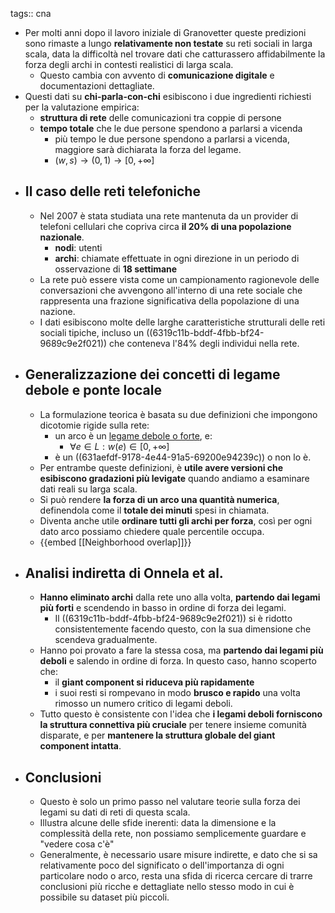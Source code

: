 tags:: cna

- Per molti anni dopo il lavoro iniziale di Granovetter queste predizioni sono rimaste a lungo **relativamente non testate** su reti sociali in larga scala, data la difficoltà nel trovare dati che catturassero affidabilmente la forza degli archi in contesti realistici di larga scala.
	- Questo cambia con avvento di **comunicazione digitale** e documentazioni dettagliate.
- Questi dati su **chi-parla-con-chi** esibiscono i due ingredienti richiesti per la valutazione empirica:
	- **struttura di rete** delle comunicazioni tra coppie di persone
	- **tempo totale** che le due persone spendono a parlarsi a vicenda
		- più tempo le due persone spendono a parlarsi a vicenda, maggiore sarà dichiarata la forza del legame.
		- $(w, s) \rightarrow (0, 1) \rightarrow [0, +\infty]$
- ## Il caso delle reti telefoniche
	- Nel 2007 è stata studiata una rete mantenuta da un provider di telefoni cellulari che copriva circa **il 20% di una popolazione nazionale**.
		- **nodi**: utenti
		- **archi**: chiamate effettuate in ogni direzione in un periodo di osservazione di **18 settimane**
	- La rete può essere vista come un campionamento ragionevole delle conversazioni che avvengono all'interno di una rete sociale che rappresenta una frazione significativa della popolazione di una nazione.
	- I dati esibiscono molte delle larghe caratteristiche strutturali delle reti sociali tipiche, incluso un ((6319c11b-bddf-4fbb-bf24-9689c9e2f021)) che conteneva l'84% degli individui nella rete.
- ## Generalizzazione dei concetti di legame debole e ponte locale
	- La formulazione teorica è basata su due definizioni che impongono dicotomie rigide sulla rete:
		- un arco è un [legame debole o forte](((646328e9-442d-4f04-ac0c-fe6650ac3e66))), e:
			- $\forall e \in L : w(e) \in [0, +\infty]$
		- è un ((631aefdf-9178-4e44-91a5-69200e94239c)) o non lo è.
	- Per entrambe queste definizioni, è **utile avere versioni che esibiscono gradazioni più levigate** quando andiamo a esaminare dati reali su larga scala.
	- Si può rendere **la forza di un arco una quantità numerica**, definendola come il **totale dei minuti** spesi in chiamata.
	- Diventa anche utile **ordinare tutti gli archi per forza**, così per ogni dato arco possiamo chiedere quale percentile occupa.
	- {{embed [[Neighborhood overlap]]}}
- ## Analisi indiretta di Onnela et al.
	- **Hanno eliminato archi** dalla rete uno alla volta, **partendo dai legami più forti** e scendendo in basso in ordine di forza dei legami.
		- Il ((6319c11b-bddf-4fbb-bf24-9689c9e2f021)) si è ridotto consistentemente facendo questo, con la sua dimensione che scendeva gradualmente.
	- Hanno poi provato a fare la stessa cosa, ma **partendo dai legami più deboli** e salendo in ordine di forza. In questo caso, hanno scoperto che:
		- il **giant component si riduceva più rapidamente**
		- i suoi resti si rompevano in modo **brusco e rapido** una volta rimosso un numero critico di legami deboli.
	- Tutto questo è consistente con l'idea che **i legami deboli forniscono la struttura connettiva più cruciale** per tenere insieme comunità disparate, e per **mantenere la struttura globale del giant component intatta**.
- ## Conclusioni
	- Questo è solo un primo passo nel valutare teorie sulla forza dei legami su dati di reti di questa scala.
	- Illustra alcune delle sfide inerenti: data la dimensione e la complessità della rete, non possiamo semplicemente guardare e "vedere cosa c'è"
	- Generalmente, è necessario usare misure indirette, e dato che si sa relativamente poco del significato o dell'importanza di ogni particolare nodo o arco, resta una sfida di ricerca cercare di trarre conclusioni più ricche e dettagliate nello stesso modo in cui è possibile su dataset più piccoli.